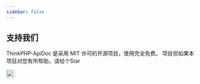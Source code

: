 ```yaml
---
sidebar: false
---
```


## 支持我们

ThinkPHP-ApiDoc 是采用 MIT 许可的开源项目，使用完全免费。 项目但如果本项目对您有所帮助，请给个Star

<a href="https://github.com/HGthecode/thinkphp-apidoc" target="_blank">
  <img
    height="22"
    :src="
      'https://img.shields.io/github/stars/HGthecode/thinkphp-apidoc?style=social'
    "
    class="attachment-full size-full"
    alt="Star me on GitHub"
    data-recalc-dims="1"
  />
</a>



